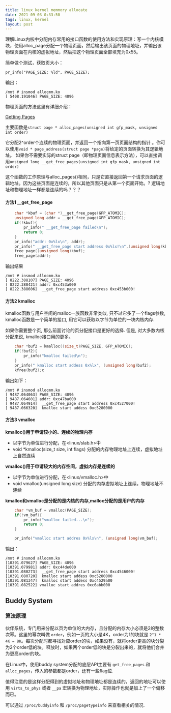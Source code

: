 ```yaml
---
title: linux kernel memmory allocate
date: 2021-09-03 0:33:50
tags: linux, kernel
layout: post
---
```




理解Linux内核中分配内存常用的接口函数的使用方法和实现原理：写一个内核模块，使用alloc_page分配一个物理页面，然后输出该页面的物理地址，并输出该物理页面在内核的虚拟地址，然后把这个物理页面全部填充为0x55。

简单做个测试，获取页大小：

`pr_info("PAGE_SIZE: %ld", PAGE_SIZE);`

输出：

```
/mnt # insmod allocmm.ko 
[ 5408.191046] PAGE_SIZE: 4096
```

物理页面的方法这里有详细介绍：

[Getting Pages](http://books.gigatux.nl/mirror/kerneldevelopment/0672327201/ch11lev1sec3.html)

主要函数是`struct page * alloc_pages(unsigned int gfp_mask, unsigned int order)`

它分配2^order个连续的物理页面，并返回一个指向第一页页面结构的指针 。你可以使用`void * page_address(struct page *page)`将给定的页面转换为其逻辑地址。 如果你不需要实际的struct page（即物理页面信息表示方法），可以直接调用`unsigned long __get_free_pages(unsigned int gfp_mask, unsigned int order)`

这个函数的工作原理与alloc_pages()相同，只是它直接返回第一个请求页面的逻辑地址。因为这些页面是连续的，所以其他页面只是从第一个页面开始。? 逻辑地址和物理地址一样都是连续的吗？？？

#### 方法1 __get_free_page

```c
	char *kbuf = (char *)__get_free_page(GFP_ATOMIC);
	unsigned long addr = __get_free_page(GFP_ATOMIC); 
	if(!kbuf){
		pr_info(" __get_free_page failed\n");
		return 0;
	}	
	pr_info("addr: 0x%lx\n", addr);
	pr_info(" __get_free_page start address 0x%lx!\n",(unsigned long)kbuf);
	free_page((unsigned long)kbuf);
	free_page(addr);
```

输出结果

```
/mnt # insmod allocmm.ko 
[ 8222.388107] PAGE_SIZE: 4096
[ 8222.388421] addr: 0xc453a000
[ 8222.388606]  __get_free_page start address 0xc453b000!
```



#### 方法2 kmalloc

kmalloc函数与用户空间的malloc一族函数非常类似, 只不过它多了一个flags参数, kmalloc函数是一个简单的接口, 用它可以获取以字节为单位的一块内核内存.

如果你需要整个页, 那么前面讨论的页分配接口是更好的选择. 但是, 对大多数内核分配来说, kmalloc接口用的更多。

```c
	char *buf2 = kmalloc((size_t)PAGE_SIZE, GFP_ATOMIC);
	if(!buf2){
		pr_info("kmalloc failed\n");
	}
	pr_info(" kmalloc start addess 0x%lx", (unsigned long)buf2);
	kfree(buf2);c
```

输出如下：

```
/mnt # insmod allocmm.ko 
[ 9487.064063] PAGE_SIZE: 4096
[ 9487.064601] addr: 0xc47ba000
[ 9487.064914]  __get_free_page start address 0xc4527000!
[ 9487.066320]  kmalloc start addess 0xc5280000
```



#### 方法3 vmalloc

 **kmalloc()用于申请较小的、连续的物理内存**

- 以字节为单位进行分配，在<linux/slab.h>中
- void \*kmalloc(size_t size, int flags) 分配的内存物理地址上连续，虚拟地址上自然连续

**vmalloc()用于申请较大的内存空间，虚拟内存是连续的**

- 以字节为单位进行分配，在<linux/vmalloc.h>中
- void vmalloc(unsigned long size) 分配的内存虚拟地址上连续，物理地址不连续

**kmalloc和vmalloc是分配的是内核的内存,malloc分配的是用户的内存**



```c
	char *vm_buf = vmalloc(PAGE_SIZE);
	if(!vm_buf){
		pr_info("vmalloc failed...\n");
		return 0;
	}

	pr_info("vmalloc start addres 0x%lx\n", (unsigned long)vm_buf);
```



输出：

```
/mnt # insmod allocmm.ko 
[10391.079627] PAGE_SIZE: 4096
[10391.079981] addr: 0xc44de000
[10391.080273]  __get_free_page start address 0xc4546000!
[10391.080720]  kmalloc start addess 0xc5280000
[10391.081347]  kmalloc start addess 0xc4529a00
[10391.082522] vmalloc start addres 0xc6abb000
```



## Buddy System

### 算法原理

伙伴系统，专门用来分配以页为单位的大内存，且分配的内存大小必须是2的整数次幂。这里的幂次叫做 `order`，例如一页的大小是4K，order为1的块就是 `2^1 * 4K = 8K`。每次分配时都寻找对应order的块，如果没有，就将order更高的块分裂为2个order低的块。释放时，如果两个order低的块是分裂出来的，就将他们合并为更高order的块。

在Linux中，使用buddy system分配的底层API主要有 `get_free_pages` 和 `alloc_pages`，传入的参数都是order，还有一些flag位.

值得注意的是这样分配得到的虚拟地址和物理地址都是连续的，返回的地址可以使用 `virts_to_phys` 或者 `__pa` 宏转换为物理地址，实际操作也就是加上了一个偏移而已。

可以通过 `/proc/buddyinfo` 和 `/proc/pagetypeinfo` 来查看相关的情况.

